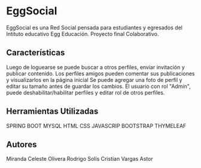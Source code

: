 # EggSocial
 EggSocial es una Red Social pensada para estudiantes y egresados del Intituto educativo Egg Educación. Proyecto final Colaborativo.



## Características

Luego de loguearse se puede buscar a otros perfiles, enviar invitación y publicar contenido.
Los perfiles amigos pueden comentar sus publicaciones y visualizarlos en la página inicial
Se puede agregar una foto de perfil y editar su tamaño antes de guardar los cambios.
El usuario con rol "Admin", puede deshabilitar/habilitar perfiles y editar rol de otros perfiles.

## Herramientas Utilizadas

SPRING BOOT
MYSQL
HTML
CSS
JAVASCRIP
BOOTSTRAP
THYMELEAF

## Autores

Miranda Celeste
Olivera Rodrigo
Solís Cristian
Vargas Astor